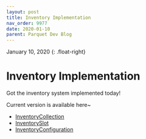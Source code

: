 ```yaml
---
layout: post
title: Inventory Implementation
nav_order: 9977
date: 2020-01-10
parent: Parquet Dev Blog
---
```

January 10, 2020
{: .float-right}

# Inventory Implementation

Got the inventory system implemented today!

Current version is available here~

- [InventoryCollection](https://github.com/mxashlynn/Parquet/blob/main/ParquetClassLibrary/Items/InventoryCollection.cs)
- [InventorySlot](https://github.com/mxashlynn/Parquet/blob/main/ParquetClassLibrary/Items/InventorySlot.cs)
- [InventoryConfiguration](https://github.com/mxashlynn/Parquet/blob/main/ParquetClassLibrary/Items/InventoryConfiguration.cs)
